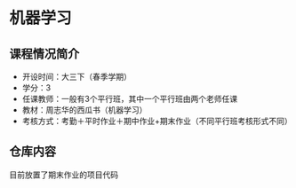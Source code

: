 # 机器学习

## 课程情况简介

- 开设时间：大三下（春季学期）
- 学分：3
- 任课教师：一般有3个平行班，其中一个平行班由两个老师任课
- 教材：周志华的西瓜书（机器学习）
- 考核方式：考勤＋平时作业＋期中作业+期末作业（不同平行班考核形式不同）

## 仓库内容

目前放置了期末作业的项目代码

